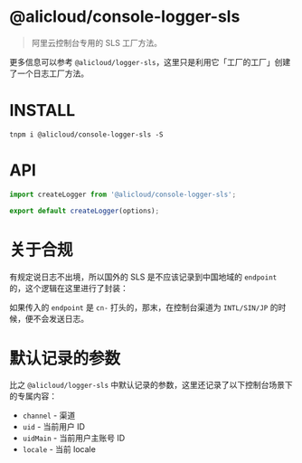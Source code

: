 @alicloud/console-logger-sls
===

> 阿里云控制台专用的 SLS 工厂方法。

更多信息可以参考 `@alicloud/logger-sls`，这里只是利用它「工厂的工厂」创建了一个日志工厂方法。

# INSTALL

```
tnpm i @alicloud/console-logger-sls -S
```

# API

```typescript
import createLogger from '@alicloud/console-logger-sls';

export default createLogger(options);
```

# 关于合规

有规定说日志不出境，所以国外的 SLS 是不应该记录到中国地域的 `endpoint` 的，这个逻辑在这里进行了封装：

如果传入的 `endpoint` 是 `cn-` 打头的，那末，在控制台渠道为 `INTL/SIN/JP` 的时候，便不会发送日志。

# 默认记录的参数

比之 `@alicloud/logger-sls` 中默认记录的参数，这里还记录了以下控制台场景下的专属内容：

* `channel` - 渠道
* `uid` - 当前用户 ID
* `uidMain` - 当前用户主账号 ID
* `locale` - 当前 locale